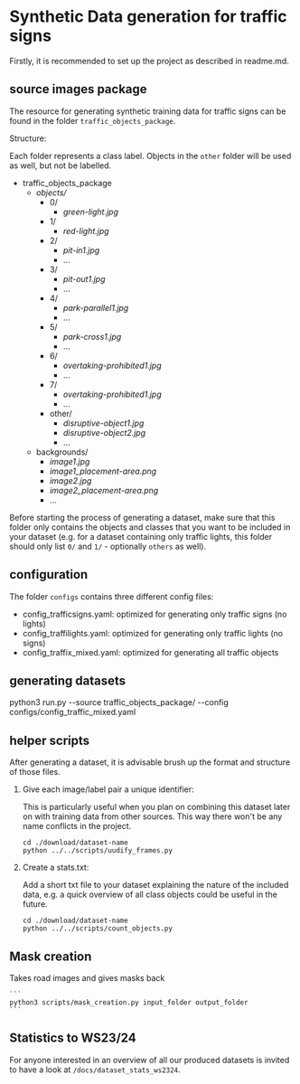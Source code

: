 # Synthetic Data generation for traffic signs

Firstly, it is recommended to set up the project as described in readme.md.

## source images package

The resource for generating synthetic training data for traffic signs can be found in the folder `traffic_objects_package`.  

Structure:

Each folder represents a class label. Objects in the `other` folder will be used as well, but not be labelled.

* traffic_objects_package
    * *objects/*
        * 0/
            * *green-light.jpg*
        * 1/
            * *red-light.jpg*
        * 2/
            * *pit-in1.jpg*
            * ...
        * 3/
            * *pit-out1.jpg*
            * ...
        * 4/
            * *park-parallel1.jpg*
            * ...
        * 5/
            * *park-cross1.jpg*
            * ...
        * 6/
            * *overtaking-prohibited1.jpg*
            * ...
        * 7/
            * *overtaking-prohibited1.jpg*
            * ...
        * other/
            * *disruptive-object1.jpg*
            * *disruptive-object2.jpg*
            * ...
    * backgrounds/
        * *image1.jpg*
        * *image1_placement-area.png*
        * *image2.jpg*
        * *image2_placement-area.png*
        * ...

Before starting the process of generating a dataset, make sure that this folder only contains the objects and classes that you want to be included in your dataset (e.g. for a dataset containing only traffic lights, this folder should only list `0/` and `1/` - optionally `others` as well).

## configuration

The folder `configs` contains three different config files:

- config_trafficsigns.yaml: optimized for generating only traffic signs (no lights)
- config_traffilights.yaml: optimized for generating only traffic lights (no signs)
- config_traffix_mixed.yaml: optimized for generating all traffic objects

## generating datasets

python3 run.py --source traffic_objects_package/ --config configs/config_traffic_mixed.yaml


## helper scripts

After generating a dataset, it is advisable brush up the format and structure of those files.

1. Give each image/label pair a unique identifier:

    This is particularly useful when you plan on combining this dataset later on with training data from other sources. This way there won't be any name conflicts in the project.

    ```
    cd ./download/dataset-name
    python ../../scripts/uudify_frames.py 
    ```

2. Create a stats.txt:

    Add a short txt file to your dataset explaining the nature of the included data, e.g. a quick overview of all class objects could be useful in the future.

    ```
    cd ./download/dataset-name
    python ../../scripts/count_objects.py 
    ```
## Mask creation
Takes road images and gives masks back

    ```
    python3 scripts/mask_creation.py input_folder output_folder
    ```

## Statistics to WS23/24

For anyone interested in an overview of all our produced datasets is invited to have a look at `/docs/dataset_stats_ws2324`.
